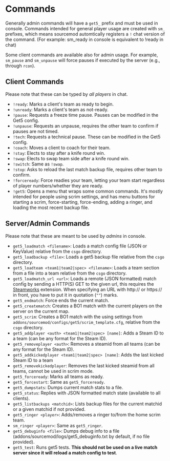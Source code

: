 # Commands
Generally admin commands will have a `get5_` prefix and must be used in console. Commands intended for general player usage are created with `sm_` prefixes, which means sourcemod automtically registers a `!` chat version of the command. (For example: sm_ready in console is equivalent to !ready in chat)

Some client commands are available also for admin usage. For example, `sm_pause` and `sm_unpause` will force pauses if executed by the server (e.g., through `rcon`).

## Client Commands 
Please note that these can be typed by *all players* in chat.

- `!ready`: Marks a client's team as ready to begin.
- `!unready`: Marks a client's team as not-ready.
- `!pause`: Requests a freeze time pause. Pauses can be modified in the Get5 config.
- `!unpause`: Requests an unpause, requires the other team to confirm if pauses are not timed.
- `!tech`: Requests a technical pause. These can be modified in the Get5 config.
- `!coach`: Moves a client to coach for their team.
- `!stay`: Elects to stay after a knife round win.
- `!swap`: Elects to swap team side after a knife round win.
- `!switch`: Same as `!swap`.
- `!stop`: Asks to reload the last match backup file, requires other team to confirm.
- `!forceready`: Force readies your team, letting your team start regardless of player numbers/whether they are ready.
- `!get5`: Opens a menu that wraps some common commands. It's mostly intended for people using scrim settings, and has menu buttons for starting a scrim, force-starting, force-ending, adding a ringer, and loading the most recent backup file.

## Server/Admin Commands 
Please note that these are meant to be used by *admins* in console.

- `get5_loadmatch <filename>`: Loads a match config file (JSON or KeyValue) relative from the `csgo` directory.
- `get5_loadbackup <file>`: Loads a get5 backup file relative from the `csgo` directory.
- `get5_loadteam <team1|team2|spec> <filename>`: Loads a team section from a file into a team relative from the `csgo` directory.
- `get5_loadmatch_url <url>`: Loads a remote (JSON formatted) match config by sending a HTTP(S) GET to the given url, this requires the [Steamworks](https://forums.alliedmods.net/showthread.php?t=229556) extension. When specifying an URL with http:// or https:// in front, you have to put it in quotation (`""`) marks.
- `get5_endmatch`: Force ends the current match.
- `get5_creatematch`: Creates a BO1 match with the current players on the server on the current map.
- `get5_scrim`: Creates a BO1 match with the using settings from `addons/sourcemod/configs/get5/scrim_template.cfg`, relative from the `csgo` directory.
- `get5_addplayer <auth> <team1|team2|spec> [name]`: Adds a Steam ID to a team (can be any format for the Steam ID).
- `get5_removeplayer <auth>`: Removes a steamid from all teams (can be any format for the Steam ID).
- `get5_addkickedplayer <team1|team2|spec> [name]`: Adds the last kicked Steam ID to a team
- `get5_removekickedplayer`: Removes the last kicked steamid from all teams, cannot be used in scrim mode.
- `get5_forceready`: Marks all teams as ready.
- `get5_forcestart`: Same as `get5_forceready`.
- `get5_dumpstats`: Dumps current match stats to a file.
- `get5_status`: Replies with JSON formatted match state (available to all clients).
- `get5_listbackups <matchid>`: Lists backup files for the current matchid or a given matchid if not provided.
- `get5_ringer <player>`: Adds/removes a ringer to/from the home scrim team.
- `sm_ringer <player>`: Same as `get5_ringer`.
- `get5_debuginfo <file>`: Dumps debug info to a file (addons/sourcemod/logs/get5_debuginfo.txt by default, if no file provided).
- `get5_test`: Runs get5 tests. **This should not be used on a live match server since it will reload a match config to test**.
